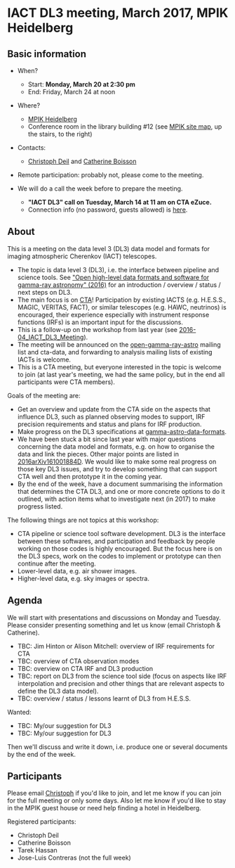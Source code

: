 # IACT DL3 meeting, March 2017, MPIK Heidelberg

## Basic information

* When?
  * Start: **Monday, March 20 at 2:30 pm**
  * End: Friday, March 24 at noon
* Where? 
  * [MPIK Heidelberg](https://www.mpi-hd.mpg.de/mpi/en/start/)
  *  Conference room  in the library building #12 (see [MPIK site map](https://www.mpi-hd.mpg.de/mpi/en/contact/access-and-site-map/), up the stairs, to the right)

* Contacts:
  * [Christoph Deil](https://github.com/cdeil) and [Catherine Boisson](https://github.com/cboisson)
* Remote participation: probably not, please come to the meeting.
* We will do a call the week before to prepare the meeting.
  * **"IACT DL3" call on Tuesday, March 14 at 11 am on CTA eZuce.**
  * Connection info (no password, guests allowed) is [here](planning_call_connection_info.txt).

## About

This is a meeting on the data level 3 (DL3) data model and formats for imaging atmospheric Cherenkov (IACT) telescopes.

* The topic is data level 3 (DL3), i.e. the interface between pipeline and science tools. See ["Open high-level data formats and software for gamma-ray
astronomy" (2016)](http://adsabs.harvard.edu/abs/2016arXiv161001884D) for an introduction / overview / status / next steps on DL3.
* The main focus is on [CTA](https://www.cta-observatory.org/)! Participation by existing IACTS (e.g. H.E.S.S., MAGIC, VERITAS, FACT), or similar telescopes (e.g. HAWC, neutrinos) is encouraged, their experience especially with instrument response functions (IRFs) is an important input for the discussions.
* This is a follow-up on the workshop from last year (see [2016-04_IACT_DL3_Meeting](https://github.com/open-gamma-ray-astro/2016-04_IACT_DL3_Meeting)).
* The meeting will be announced on the [open-gamma-ray-astro](https://lists.nasa.gov/mailman/listinfo/open-gamma-ray-astro) mailing list and cta-data, and forwarding to analysis mailing lists of existing IACTs is welcome.
* This is a CTA meeting, but everyone interested in the topic is welcome to join (at last year's meeting, we had the same policy, but in the end all participants were CTA members).

Goals of the meeting are:

* Get an overview and update from the CTA side on the aspects that influence DL3, such as planned observing modes to support, IRF precision requirements and status and plans for IRF production.
* Make progress on the DL3 specifications at [gamma-astro-data-formats](http://gamma-astro-data-formats.readthedocs.io/).
* We have been stuck a bit since last year with major questions concerning
  the data model and formats, e.g. on how to organise the data and link the pieces. Other major points are listed in [2016arXiv161001884D](http://adsabs.harvard.edu/abs/2016arXiv161001884D).
  We would like to make some real progress on those key DL3 issues, and try
  to develop something that can support CTA well and then prototype it in the coming year.
* By the end of the week, have a document summarising the information that determines the CTA DL3, and one or more concrete options to do it outlined, with action items what to investigate next (in 2017) to make progress listed.

The following things are not topics at this workshop:
* CTA pipeline or science tool software development. DL3 is the interface between these softwares, and participation and feedback by people working on those codes is highly encouraged. But the focus here is on the DL3 specs, work on the codes to implement or prototype can then continue after the meeting.
* Lower-level data, e.g. air shower images.
* Higher-level data, e.g. sky images or spectra.

## Agenda

We will start with presentations and discussions on Monday and Tuesday.
Please consider presenting something and let us know (email Christoph & Catherine).

* TBC: Jim Hinton or Alison Mitchell: overview of IRF requirements for CTA
* TBC: overview of CTA observation modes
* TBC: overview on CTA IRF and DL3 production
* TBC: report on DL3 from the science tool side (focus on aspects like IRF interpolation and precision and other things that are relevant aspects to define the DL3 data model).
* TBC: overview / status / lessons learnt of DL3 from H.E.S.S.

Wanted:

* TBC: My/our suggestion for DL3
* TBC: My/our suggestion for DL3

Then we'll discuss and write it down, i.e. produce one or several documents by the end of the week.

## Participants

Please email [Christoph](https://github.com/cdeil) if you'd like to join, and
let me know if you can join for the full meeting or only some days. Also let me
know if you'd like to stay in the MPIK guest house or need help finding a hotel
in Heidelberg.

Registered participants:

* Christoph Deil
* Catherine Boisson
* Tarek Hassan
* Jose-Luis Contreras (not the full week)
